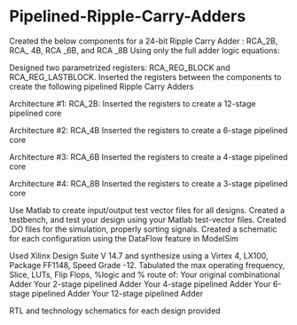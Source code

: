 # Pipelined-Ripple-Carry-Adders
Created the below components for a 24-bit Ripple Carry Adder :
RCA_2B,  RCA_ 4B, RCA _6B, and RCA _8B
Using only the full adder logic equations:

Designed two parametrized registers: RCA_REG_BLOCK and RCA_REG_LASTBLOCK. Inserted the registers between the components to create the following pipelined Ripple Carry Adders

Architecture #1: RCA_2B:
Inserted the registers to create a 12-stage pipelined core

Architecture #2: RCA_4B
Inserted the registers to create a 6-stage pipelined core

Architecture #3: RCA_6B
Inserted the registers to create a 4-stage pipelined core

Architecture #4: RCA_8B
Inserted the registers to create a 3-stage pipelined core

 
Use Matlab to create input/output test vector files for all designs.
Created a testbench, and test your design using your Matlab test-vector files.
Created  .DO files for the simulation, properly sorting signals.
Created a schematic for each configuration using the DataFlow feature in ModelSim

 

Used Xilinx Design Suite V 14.7 and synthesize using a Virtex 4, LX100, Package FF1148, Speed Grade -12.
Tabulated the max operating frequency, Slice, LUTs, Flip Flops, %logic and % route of: 
Your original combinational Adder
Your 2-stage pipelined Adder
Your 4-stage pipelined Adder
Your 6-stage pipelined Adder
Your 12-stage pipelined Adder

RTL and technology schematics for each design provided
